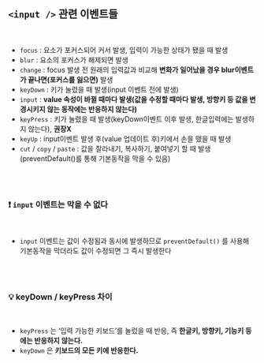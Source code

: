 ## `<input />` 관련 이벤트들

<br/>

- `focus` : 요소가 포커스되어 커서 발생, 입력이 가능한 상태가 됐을 때 발생
- `blur` : 요소의 포커스가 해제되면 발생
- `change` : focus 발생 전 원래의 입력값과 비교해 **변화가 일어났을 경우 blur이벤트가 끝나면(포커스를 잃으면)** 발생
- `keyDown` : 키가 눌렸을 때 발생(input 이벤트 전에 발생)
- `input` : **value 속성이 바뀔 때마다 발생(값을 수정할 때마다 발생, 방향키 등 값을 변경시키지 않는 동작에는 반응하지 않는다)**
- `keyPress` : 키가 눌렸을 때 발생(keyDown이벤트 이후 발생, 한글입력에는 발생하지 않는다), **권장X**
- `keyUp` : input이벤트 발생 후(value 업데이트 후)키에서 손을 뗐을 때 발생
- `cut` / `copy` / `paste` : 값을 잘라내기, 복사하기, 붙여넣기 할 때 발생(preventDefault()를 통해 기본동작을 막을 수 있음)

<br/><br/>

### ❗ `input` 이벤트는 막을 수 없다

<br/>

- `input` 이벤트는 값이 수정됨과 동시에 발생하므로 `preventDefault()` 를 사용해 기본동작을 막더라도 값이 수정되면 그 즉시 발생한다

<br/><br/>

### 💡 keyDown / keyPress 차이

<br/>

- `keyPress` 는 ‘입력 가능한 키보드’를 눌렀을 때 반응, 즉 **한글키, 방향키, 기능키 등에는 반응하지 않는다.**
- `keyDown` 은 **키보드의 모든 키에 반응한다.**
